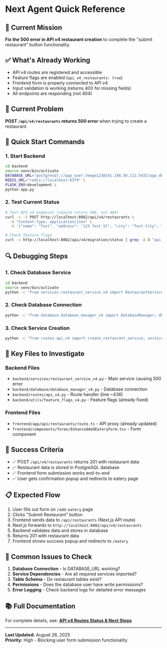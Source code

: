 # Next Agent Quick Reference

## 🎯 Current Mission
**Fix the 500 error in API v4 restaurant creation** to complete the "submit restaurant" button functionality.

## ✅ What's Already Working
- API v4 routes are registered and accessible
- Feature flags are enabled (`api_v4_restaurants: true`)
- Frontend form is properly connected to API v4
- Input validation is working (returns 400 for missing fields)
- All endpoints are responding (not 404)

## 🔴 Current Problem
**POST `/api/v4/restaurants` returns 500 error** when trying to create a restaurant.

## 🚀 Quick Start Commands

### 1. Start Backend
```bash
cd backend
source venv/bin/activate
DATABASE_URL="postgresql://app_user:Jewgo123@141.148.50.111:5432/app_db?sslmode=require" \
REDIS_URL="redis://localhost:6379" \
FLASK_ENV=development \
python app.py
```

### 2. Test Current Status
```bash
# Test API v4 endpoint (should return 500, not 404)
curl -s -X POST http://localhost:8082/api/v4/restaurants \
  -H "Content-Type: application/json" \
  -d '{"name": "Test", "address": "123 Test St", "city": "Test City", "state": "FL", "zip_code": "12345", "phone_number": "555-1234"}'

# Check feature flags
curl -s http://localhost:8082/api/v4/migration/status | grep -A 3 "api_v4_restaurants"
```

## 🔍 Debugging Steps

### 1. Check Database Service
```bash
cd backend
source venv/bin/activate
python -c "from services.restaurant_service_v4 import RestaurantServiceV4; print('Service import test')"
```

### 2. Check Database Connection
```bash
python -c "from database.database_manager_v4 import DatabaseManager; db = DatabaseManager(); print('DB connection:', db.connect())"
```

### 3. Check Service Creation
```bash
python -c "from routes.api_v4 import create_restaurant_service; service = create_restaurant_service(); print('Service created:', service)"
```

## 📁 Key Files to Investigate

### Backend Files
- `backend/services/restaurant_service_v4.py` - Main service causing 500 error
- `backend/database/database_manager_v4.py` - Database connection
- `backend/routes/api_v4.py` - Route handler (line ~436)
- `backend/utils/feature_flags_v4.py` - Feature flags (already fixed)

### Frontend Files
- `frontend/app/api/restaurants/route.ts` - API proxy (already updated)
- `frontend/components/forms/EnhancedAddEateryForm.tsx` - Form component

## 🎯 Success Criteria
- ✅ POST `/api/v4/restaurants` returns 201 with restaurant data
- ✅ Restaurant data is stored in PostgreSQL database
- ✅ Frontend form submission works end-to-end
- ✅ User gets confirmation popup and redirects to eatery page

## 📋 Expected Flow
1. User fills out form on `/add-eatery` page
2. Clicks "Submit Restaurant" button
3. Frontend sends data to `/api/restaurants` (Next.js API route)
4. Next.js forwards to `http://localhost:8082/api/v4/restaurants`
5. Backend validates data and stores in database
6. Returns 201 with restaurant data
7. Frontend shows success popup and redirects to `/eatery`

## 🚨 Common Issues to Check
1. **Database Connection** - Is DATABASE_URL working?
2. **Service Dependencies** - Are all required services imported?
3. **Table Schema** - Do restaurant tables exist?
4. **Permissions** - Does the database user have write permissions?
5. **Error Logging** - Check backend logs for detailed error messages

## 📚 Full Documentation
For complete details, see: **[API v4 Routes Status & Next Steps](API_V4_ROUTES_STATUS.md)**

---

**Last Updated:** August 26, 2025  
**Priority:** High - Blocking user form submission functionality
